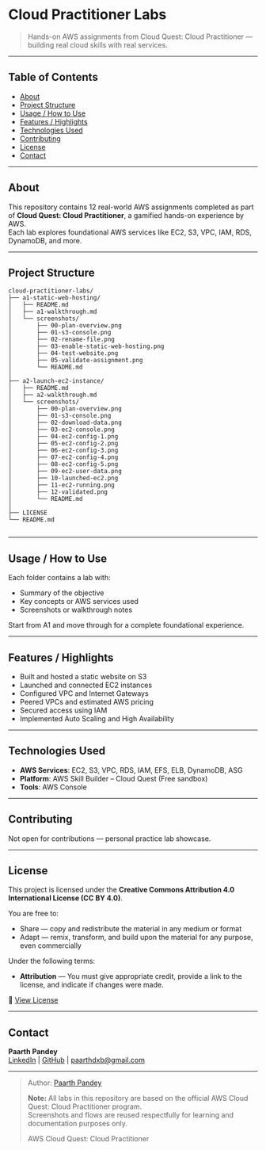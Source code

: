 # Cloud Practitioner Labs

> Hands-on AWS assignments from Cloud Quest: Cloud Practitioner — building real cloud skills with real services.

---

## Table of Contents

- [About](#about)  
- [Project Structure](#project-structure)  
- [Usage / How to Use](#usage--how-to-use)  
- [Features / Highlights](#features--highlights)  
- [Technologies Used](#technologies-used)  
- [Contributing](#contributing)  
- [License](#license)  
- [Contact](#contact)

---

## About

This repository contains 12 real-world AWS assignments completed as part of **Cloud Quest: Cloud Practitioner**, a gamified hands-on experience by AWS.  
Each lab explores foundational AWS services like EC2, S3, VPC, IAM, RDS, DynamoDB, and more.

---

## Project Structure
```
cloud-practitioner-labs/
├── a1-static-web-hosting/
│   ├── README.md
│   ├── a1-walkthrough.md
│   └── screenshots/
│       ├── 00-plan-overview.png
│       ├── 01-s3-console.png
│       ├── 02-rename-file.png
│       ├── 03-enable-static-web-hosting.png
│       ├── 04-test-website.png
│       ├── 05-validate-assignment.png
│       └── README.md
│
├── a2-launch-ec2-instance/
│   ├── README.md
│   ├── a2-walkthrough.md
│   └── screenshots/
│       ├── 00-plan-overview.png
│       ├── 01-s3-console.png
│       ├── 02-download-data.png
│       ├── 03-ec2-console.png
│       ├── 04-ec2-config-1.png
│       ├── 05-ec2-config-2.png
│       ├── 06-ec2-config-3.png
│       ├── 07-ec2-config-4.png
│       ├── 08-ec2-config-5.png
│       ├── 09-ec2-user-data.png
│       ├── 10-launched-ec2.png
│       ├── 11-ec2-running.png
│       ├── 12-validated.png
│       └── README.md
│
├── LICENSE
└── README.md


```
<!---
├── A3-connect-to-ec2/
│ └── README.md
├── A4-vpc-internet-access/
│ └── README.md
├── A5-pricing-calculator/
│ └── README.md
├── A6-vpc-peering/
│ └── README.md
--->

---

## Usage / How to Use

Each folder contains a lab with:
- Summary of the objective
- Key concepts or AWS services used
- Screenshots or walkthrough notes

Start from A1 and move through for a complete foundational experience.

---

## Features / Highlights

- Built and hosted a static website on S3  
- Launched and connected EC2 instances  
- Configured VPC and Internet Gateways  
- Peered VPCs and estimated AWS pricing  
- Secured access using IAM  
- Implemented Auto Scaling and High Availability

---

## Technologies Used

- **AWS Services**: EC2, S3, VPC, RDS, IAM, EFS, ELB, DynamoDB, ASG  
- **Platform**: AWS Skill Builder – Cloud Quest (Free sandbox)  
- **Tools**: AWS Console

---

## Contributing

Not open for contributions — personal practice lab showcase.

---

## License

This project is licensed under the **Creative Commons Attribution 4.0 International License (CC BY 4.0)**.

You are free to:
- Share — copy and redistribute the material in any medium or format  
- Adapt — remix, transform, and build upon the material for any purpose, even commercially

Under the following terms:
- **Attribution** — You must give appropriate credit, provide a link to the license, and indicate if changes were made.

🔗 [View License](https://creativecommons.org/licenses/by/4.0/)

---

## Contact

**Paarth Pandey**  
[LinkedIn](https://www.linkedin.com/in/paarth-pandey-13779529b/) | [GitHub](https://github.com/paarthpandey10) | paarthdxb@gmail.com

---

> Author: [Paarth Pandey](https://github.com/paarthpandey10)
> 
> **Note:** All labs in this repository are based on the official AWS Cloud Quest: Cloud Practitioner program.  
> Screenshots and flows are reused respectfully for learning and documentation purposes only.
>
> AWS Cloud Quest: Cloud Practitioner
